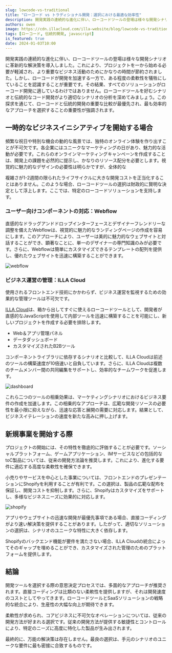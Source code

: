 ```yaml
---
slug: lowcode-vs-traditional
title: "ローコード vs トラディショナル開発：選択における最適な効率性"
description: 開発実践の連続的な進化に伴い、ローコードツールの登場は様々な開発シナリオに革新的な解決策を導入しました。これにより、プロジェクトを一から始める必要が軽減され、より重要なビジネス活動のためにかなりの時間が節約されました。しかし、ローコードが開発を加速する一方で、ある程度の柔軟性を犠牲にしていることを認識することが重要です。その結果、すべてのソリューションがローコード開発に適しているわけではありません。ローコードツールを好むシナリオと伝統的なコード開発がより適切なシナリオの分析を深めてみましょう。この探求を通じて、ローコードと伝統的開発の重要な比較が最優先され、最も効率的なアプローチを選択することの重要性が強調されます。
authors: owen
image: https://cdn.illacloud.com/illa-website/blog/lowcode-vs-traditional/cover.png
tags: [ローコード, 伝統的開発, javascript]
is_featured: true
date: 2024-01-03T10:00
---
```


開発実践の連続的な進化に伴い、ローコードツールの登場は様々な開発シナリオに革新的な解決策を導入しました。これにより、プロジェクトを一から始める必要が軽減され、より重要なビジネス活動のためにかなりの時間が節約されました。しかし、ローコードが開発を加速する一方で、ある程度の柔軟性を犠牲にしていることを認識することが重要です。その結果、すべてのソリューションがローコード開発に適しているわけではありません。ローコードツールを好むシナリオと伝統的なコード開発がより適切なシナリオの分析を深めてみましょう。この探求を通じて、ローコードと伝統的開発の重要な比較が最優先され、最も効率的なアプローチを選択することの重要性が強調されます。

## 一時的なビジネスイニシアティブを開始する場合

頻繁な祝日や特別な機会の動的な風景では、独特のオンライン体験を作り出すことが不可欠です。各企業にはユニークなマーケティングの日があり、魅力的な活動が必要です。これらのオンラインマーケティングキャンペーンを作成することは、開発上の課題を必然的に提示し、かなりのリソース配分を必要とします。視覚的に魅力的なデザインの必要性は明らかですが、全体的な

複雑さが1-2週間の限られたライフサイクルに大きな開発コストを正当化することはありません。このような場合、ローコードツールの選択は財政的に賢明な決定として浮上します。ここでは、特定のローコードソリューションを支持します。

### ユーザー向けコンポーネントの対応：Webflow

直感的なドラッグアンドドロップインターフェースとデザイナーフレンドリーな調整を備えたWebflowは、視覚的に魅力的なランディングページの作成を容易にします。このアプローチにより、ユーザーは美的に魅力的なウェブサイトと対話することができ、顕著なことに、単一のデザイナーの専門知識のみが必要です。さらに、Webflowは簡単にカスタマイズできるテンプレートの配列を提供し、優れたウェブサイトを迅速に構築することができます。

![webflow](https://cdn.illacloud.com/illa-website/blog/lowcode-vs-traditional/webflow.png)

### ビジネス運営の管理：ILLA Cloud

使用されるフロントエンド技術にかかわらず、ビジネス運営を監視するための効果的な管理ツールは不可欠です。

[ILLA Cloud](https://illacloud.com)は、箱から出してすぐに使えるローコードツールとして、開発者が直感的なJavaScriptを使用して内部ツールを迅速に構築することを可能にし、新しいプロジェクトを作成する必要を排除します。

- Web＆アプリ管理パネル
- データダッシュボード
- カスタマイズされたB2Bツール

コンポーネントライブラリに依存するシナリオと比較して、ILLA Cloudは前述のツールの構築速度が10倍速いと自負しています。さらに、ILLA Cloudは複数のチームメンバー間の共同編集をサポートし、効率的なチームワークを促進します。

![dashboard](https://cdn.illacloud.com/illa-website/blog/lowcode-vs-traditional/dashboard.png)

これら二つのツールの相乗効果は、マーケティングシナリオにおけるビジネス要件の作成を加速します。この相乗的なアプローチは、広範な開発リソースの必要性を最小限に抑えながら、迅速な応答と展開の需要に対応します。結果として、ビジネスイテレーションの速度を新たな高みに押し上げます。

## 新規事業を開始する際

プロジェクトの開始には、その特性を徹底的に評価することが必要です。ソーシャルプラットフォーム、ゲームアプリケーション、IMサービスなどの包括的なtoC製品については、従来の開発方法論を推奨します。これにより、進化する要件に適応する高度な柔軟性を確保できます。

小売りやサービスを中心とした事業については、フロントエンドのプレゼンテーションにShopifyを利用することが有利です。この選択は、製品の広範な配布を保証し、開発コストを抑制します。さらに、Shopifyはカスタマイズをサポートし、多様なビジネスニーズに効果的に対応します。

![shopify](https://cdn.illacloud.com/illa-website/blog/lowcode-vs-traditional/shopify.png)

アプリやウェブサイトの迅速な開発が最優先事項である場合、直接コーディングがより速い解決策を提供することがあります。したがって、適切なソリューションの選択は、シナリオのユニークな特性に大きく依存します。

Shopifyのバックエンド機能が要件を満たさない場合、ILLA Cloudの統合によってそのギャップを埋めることができ、カスタマイズされた管理のためのプラットフォームを提供します。

## 結論

開発ツールを選択する際の意思決定プロセスでは、多面的なアプローチが推奨されます。直接コーディングは比類のない柔軟性を提供しますが、それは開発速度のコストとしてやってきます。ローコードツールとSaaSソリューションの戦略的な統合により、生産性の大幅な向上が期待できます。

柔軟性が求められ、コアビジネスに不可欠なオペレーションについては、従来の開発方法が好まれる選択です。従来の開発方法が提供する敏捷性とコントロールにより、特定のニーズに高度に特化した製品が生み出されます。

最終的に、万能の解決策は存在しません。最良の選択は、手元のシナリオのユニークな要件に最も密接に合致するものです。